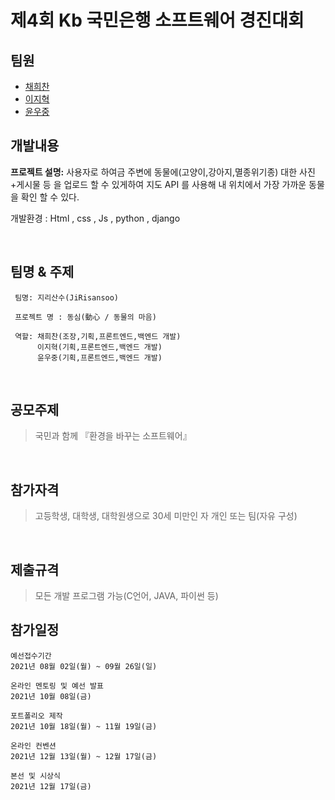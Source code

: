 # 제4회 Kb 국민은행 소프트웨어 경진대회


## 팀원 

- [채희찬](https://github.com/chae-heechan)
- [이지혁](https://github.com/olzlgur)
- [윤우중](https://github.com/woojoung1217)


## 개발내용 

**프로젝트 설명:**
사용자로 하여금 주변에 동물에(고양이,강아지,멸종위기종) 
대한 사진+게시물 등 을 업로드 할 수 있게하여 지도 API 를 사용해 내 위치에서 가장 가까운 동물을 확인 할 수 있다.

개발환경 : Html , css , Js , python , django






<br>

## 팀명 & 주제 
```
 팀명: 지리산수(JiRisansoo)

 프로젝트 명 : 동심(動心 / 동물의 마음)

 역할: 채희찬(조장,기획,프론트엔드,백엔드 개발)
      이지혁(기획,프론트엔드,백엔드 개발)
      윤우중(기획,프론트엔드,백엔드 개발)
```
<br>

## 공모주제
>국민과 함께 『환경을 바꾸는 소프트웨어』

<br>

## 참가자격
>고등학생, 대학생, 대학원생으로 30세 미만인 자
>개인 또는 팀(자유 구성)

<br>



## 제출규격
>모든 개발 프로그램 가능(C언어, JAVA, 파이썬 등)

## 참가일정
```
예선접수기간
2021년 08월 02일(월) ~ 09월 26일(일)

온라인 멘토링 및 예선 발표
2021년 10월 08일(금)

포트폴리오 제작
2021년 10월 18일(월) ~ 11월 19일(금)

온라인 컨벤션
2021년 12월 13일(월) ~ 12월 17일(금)

본선 및 시상식
2021년 12월 17일(금)
```
